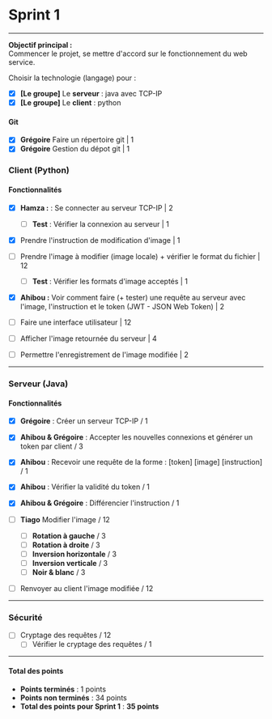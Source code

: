 # Sprint 1

---

**Objectif principal :**  
Commencer le projet, se mettre d'accord sur le fonctionnement du web service.

Choisir la technologie (langage) pour :
- [X] **[Le groupe]** Le **serveur** : java avec TCP-IP
- [X] **[Le groupe]** Le **client** : python

#### Git
- [x] **Grégoire** Faire un répertoire git | 1
- [x] **Grégoire** Gestion du dépot git | 1

### Client (Python)

#### Fonctionnalités
- [X] **Hamza :** : Se connecter au serveur TCP-IP | 2
  - [ ] **Test** : Vérifier la connexion au serveur | 1

- [X] Prendre l'instruction de modification d'image | 1

- [ ] Prendre l'image à modifier (image locale) + vérifier le format du fichier | 12
  - [ ] **Test** : Vérifier les formats d'image acceptés | 1

- [X] **Ahibou :** Voir comment faire (+ tester) une requête au serveur avec l'image, l'instruction et le token (JWT - JSON Web Token) | 2

- [ ] Faire une interface utilisateur | 12

- [ ] Afficher l'image retournée du serveur | 4

- [ ] Permettre l'enregistrement de l'image modifiée | 2

---

### Serveur (Java)

#### Fonctionnalités
- [x] **Grégoire** : Créer un serveur TCP-IP / 1

- [X] **Ahibou & Grégoire** : Accepter les nouvelles connexions et générer un token par client / 3

- [X] **Ahibou** : Recevoir une requête de la forme : [token] [image] [instruction] / 1

- [X] **Ahibou** : Vérifier la validité du token / 1

- [X] **Ahibou & Grégoire** : Différencier l'instruction / 1

- [ ] **Tiago** Modifier l'image / 12
  - [ ] **Rotation à gauche** / 3
  - [ ] **Rotation à droite** / 3
  - [ ] **Inversion horizontale** / 3
  - [ ] **Inversion verticale** / 3
  - [ ] **Noir & blanc** / 3

- [ ] Renvoyer au client l'image modifiée / 12

---

### Sécurité
- [ ] Cryptage des requêtes / 12
  - [ ] Vérifier le cryptage des requêtes / 1

---

#### Total des points
- **Points terminés** : 1 points
- **Points non terminés** : 34 points
- **Total des points pour Sprint 1** : **35 points**